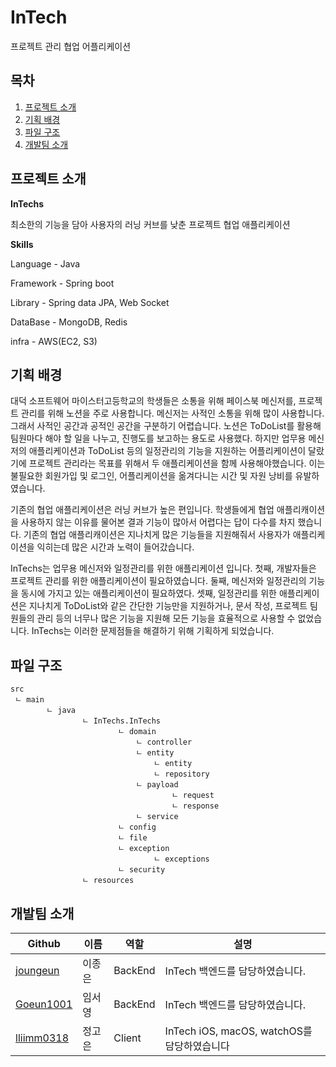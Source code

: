 # InTech

프로젝트 관리 협업 어플리케이션



## 목차

1. [프로젝트 소개](#프로젝트-소개)
2. [기획 배경](#기획-배경)
3. [파일 구조](파일-구조)
4. [개발팀 소개](개발팀-소개)



## 프로젝트 소개

**InTechs**

최소한의 기능을 담아 사용자의 러닝 커브를 낮춘 프로젝트 협업 애플리케이션



**Skills**

Language - Java

Framework - Spring boot

Library - Spring data JPA, Web Socket

DataBase - MongoDB, Redis

infra - AWS(EC2, S3)



## 기획 배경

 대덕 소프트웨어 마이스터고등학교의 학생들은 소통을 위해 페이스북 메신저를, 프로젝트 관리를 위해 노션을 주로 사용합니다.  메신저는 사적인 소통을 위해  많이 사용합니다. 그래서 사적인 공간과 공적인 공간을 구분하기 어렵습니다. 노션은 ToDoList를 활용해 팀원마다 해야 할 일을 나누고, 진행도를 보고하는 용도로 사용했다. 하지만 업무용 메신저의 애플리케이션과 ToDoList 등의 일정관리의 기능을 지원하는 어플리케이션이 달랐기에 프로젝트 관리라는 목표를 위해서 두 애플리케이션을 함께 사용해야했습니다. 이는 불필요한 회원가입 및 로그인, 어플리케이션을 옮겨다니는 시간 및 자원 낭비를 유발하였습니다.

 기존의 협업 애플리케이션은 러닝 커브가 높은 편입니다. 학생들에게 협업 애플리캐이션을 사용하지 않는 이유를 물어본 결과 기능이 많아서 어렵다는 답이 다수를 차지 했습니다. 기존의 협업 애플리캐이션은 지나치게 많은 기능들을 지원해줘서 사용자가 애플리케이션을 익히는데 많은 시간과 노력이 들어갔습니다. 

 InTechs는 업무용 메신저와 일정관리를 위한 애플리케이션 입니다. 첫째, 개발자들은 프로젝트 관리를 위한 애플리케이션이 필요하였습니다. 둘째, 메신저와 일정관리의 기능을 동시에 가지고 있는 애플리케이션이 필요하였다. 셋째, 일정관리를 위한 애플리케이션은 지나치게 ToDoList와 같은 간단한 기능만을 지원하거나, 문서 작성, 프로젝트 팀원들의 관리 등의 너무나 많은 기능을 지원해 모든 기능을 효율적으로 사용할 수 없었습니다. InTechs는 이러한 문제점들을 해결하기 위해 기획하게 되었습니다.



## 파일 구조

```
src
 ㄴ main
 		ㄴ java
 				ㄴ InTechs.InTechs
 						ㄴ domain
 							ㄴ controller
 							ㄴ entity
 								ㄴ entity
 								ㄴ repository
 							ㄴ payload
 									ㄴ request
 									ㄴ response
 							ㄴ service
 						ㄴ config
 						ㄴ file
                        ㄴ exception
                        		ㄴ exceptions
                        ㄴ security
                ㄴ resources      
```





## 개발팀 소개

| Github                                     | 이름   | 역할    | 설명                                        |
| ------------------------------------------ | ------ | ------- | ------------------------------------------- |
| [joungeun](https://github.com/joungeun)    | 이종은 | BackEnd | InTech 백엔드를 담당하였습니다.             |
| [Goeun1001](https://github.com/Goeun)      | 임서영 | BackEnd | InTech 백엔드를 담당하였습니다.             |
| [lliimm0318](https://github.com/lliimm318) | 정고은 | Client  | InTech iOS, macOS, watchOS를 담당하였습니다 |

